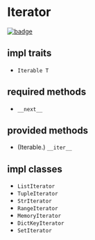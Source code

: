 # Iterator

[![badge](https://img.shields.io/endpoint.svg?url=https%3A%2F%2Fgezf7g7pd5.execute-api.ap-northeast-1.amazonaws.com%2Fdefault%2Fsource_up_to_date%3Fowner%3Derg-lang%26repos%3Derg%26ref%3Dmain%26path%3Ddoc/EN/API/types/traits/Iterable.md%26commit_hash%3D06abeb2c4d00e392d52f45e15ace73b800255f1c)](https://gezf7g7pd5.execute-api.ap-northeast-1.amazonaws.com/default/source_up_to_date?owner=erg-lang&repos=erg&ref=main&path=doc/EN/API/types/traits/Iterable.md&commit_hash=06abeb2c4d00e392d52f45e15ace73b800255f1c)

## impl traits

* `Iterable T`

## required methods

* `__next__`

## provided methods

* (Iterable.) `__iter__`

## impl classes

* `ListIterator`
* `TupleIterator`
* `StrIterator`
* `RangeIterator`
* `MemoryIterator`
* `DictKeyIterator`
* `SetIterator`
